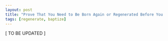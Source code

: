 ```yaml
---
layout: post
title: "Prove That You Need to Be Born Again or Regenerated Before You Are Baptized"
tags: [regenerate, baptize]
---
```


\[ TO BE UPDATED \]

<!--
- Mark 16:16
- Acts 8:36-37
-->
